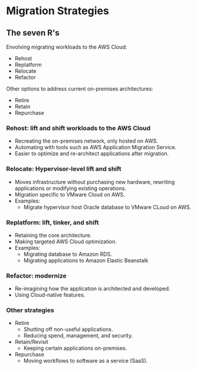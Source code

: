 # Migration Strategies

## The seven R's

Envolving migrating workloads to the AWS Cloud:
- Rehost
- Replatform
- Relocate
- Refactor

Other options to address current on-premises architectures:
- Retire
- Retain
- Repurchase


### Rehost: lift and shift workloads to the AWS Cloud
- Recreating the on-premises network, only hosted on AWS.
- Automating with tools such as AWS Application Migration Service.
- Easier to optimize and re-architect applications after migration.

### Relocate: Hypervisor-level lift and shift

- Moves infrastructure without purchasing new hardware, rewriting applications or modifying existing operations.
- Migration specific to VMware Cloud on AWS.
- Examples:
  	- Migrate hypervisor host Oracle database to VMware CLoud on AWS.

### Replatform: lift, tinker, and shift
- Retaining the core architecture.
- Making targeted AWS Cloud optimization.
- Examples:
  	- Migrating database to Amazon RDS.
    - Migrating applications to Amazon Elastic Beanstalk

### Refactor: modernize
- Re-imagining how the application is architected and developed.
- Using Cloud-native features.

### Other strategies
- Retire
  - Shutting off non-useful applications.
  - Reducing spend, management, and security.
- Retain/Revisit
  - Keeping certain applications on-premises.
- Repurchase
  - Moving workflows to software as a service (SaaS).
